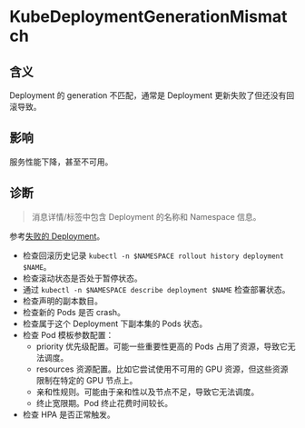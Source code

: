 
# KubeDeploymentGenerationMismatch

## 含义

Deployment 的 generation 不匹配，通常是 Deployment 更新失败了但还没有回滚导致。

## 影响

服务性能下降，甚至不可用。

## 诊断

> 消息详情/标签中包含 Deployment 的名称和 Namespace 信息。

参考[失败的 Deployment](https://kubernetes.io/zh-cn/docs/concepts/workloads/controllers/deployment/#failed-deployment)。

- 检查回滚历史记录 `kubectl -n $NAMESPACE rollout history deployment $NAME`。
- 检查滚动状态是否处于暂停状态。
- 通过 `kubectl -n $NAMESPACE describe deployment $NAME` 检查部署状态。
- 检查声明的副本数目。
- 检查新的 Pods 是否 crash。
- 检查属于这个 Deployment 下副本集的 Pods 状态。
- 检查 Pod 模板参数配置：
    - priority 优先级配置。可能一些重要性更高的 Pods 占用了资源，导致它无法调度。
    - resources 资源配置。比如它尝试使用不可用的 GPU 资源，但这些资源限制在特定的 GPU 节点上。
    - 亲和性规则。可能由于亲和性以及节点不足，导致它无法调度。
    - 终止宽限期。Pod 终止花费时间较长。
- 检查 HPA 是否正常触发。
